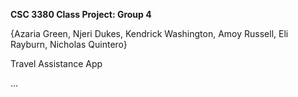 **CSC 3380 Class Project: Group 4**

{Azaria Green, Njeri Dukes, Kendrick Washington, Amoy Russell, Eli Rayburn, Nicholas Quintero}

Travel Assistance App

...
